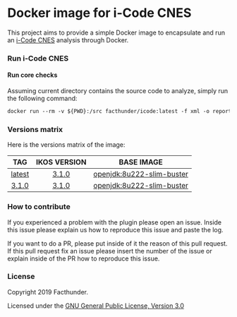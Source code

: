# Docker image for i-Code CNES

This project aims to provide a simple Docker image to encapsulate and run an [i-Code CNES](https://github.com/lequal/i-CodeCNES) analysis through Docker.

### Run i-Code CNES

#### Run core checks
Assuming current directory contains the source code to analyze, simply run the following command:
```Dockerfile
docker run --rm -v ${PWD}:/src facthunder/icode:latest -f xml -o report.xml **/* *
```

### Versions matrix
Here is the versions matrix of the image:

|                          TAG                           |                       IKOS VERSION                       |                        BASE IMAGE                      |
|:------------------------------------------------------:|:------------------------------------------------------------:|:------------------------------------------------------:|
| [latest](https://hub.docker.com/r/facthunder/i-code) | [3.1.0](https://github.com/lequal/i-CodeCNES/releases/tag/v3.1.0) | [openjdk:8u222-slim-buster](https://hub.docker.com/_/openjdk) |
|  [3.1.0](https://hub.docker.com/r/facthunder/i-code)  | [3.1.0](https://github.com/lequal/i-CodeCNES/releases/tag/v3.1.0) | [openjdk:8u222-slim-buster](https://hub.docker.com/_/openjdk) |


### How to contribute
If you experienced a problem with the plugin please open an issue. Inside this issue please explain us how to reproduce this issue and paste the log.

If you want to do a PR, please put inside of it the reason of this pull request. If this pull request fix an issue please insert the number of the issue or explain inside of the PR how to reproduce this issue.

### License
Copyright 2019 Facthunder.

Licensed under the [GNU General Public License, Version 3.0](https://www.gnu.org/licenses/gpl.txt)
